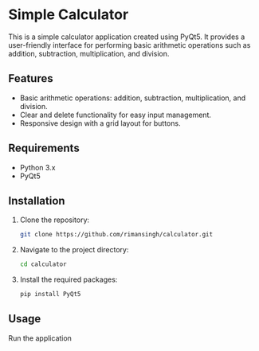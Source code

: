 # Simple Calculator

This is a simple calculator application created using PyQt5. It provides a user-friendly interface for performing basic arithmetic operations such as addition, subtraction, multiplication, and division.

## Features

- Basic arithmetic operations: addition, subtraction, multiplication, and division.
- Clear and delete functionality for easy input management.
- Responsive design with a grid layout for buttons.

## Requirements

- Python 3.x
- PyQt5

## Installation

1. Clone the repository:
   ```bash
   git clone https://github.com/rimansingh/calculator.git
   ```
2. Navigate to the project directory:
   ```bash
   cd calculator
   ```
3. Install the required packages:
   ```bash
   pip install PyQt5
   ```

## Usage

Run the application